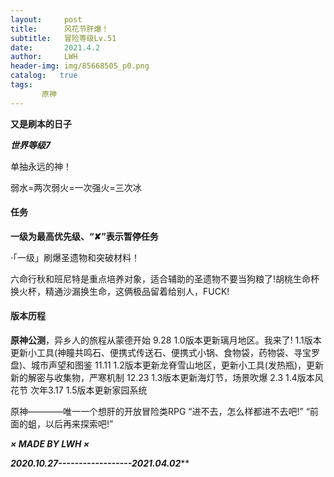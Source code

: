 ```yaml
---
layout:     post
title:      风花节肝爆！
subtitle:   冒险等级Lv.51
date:       2021.4.2
author:     LWH
header-img: img/85668505_p0.png
catalog:   true
tags:
       原神
---
```


**又是刷本的日子**

***世界等级7***

单抽永远的神！

弱水=两次弱火=一次强火=三次冰



#### 任务

**一级为最高优先级、“✘”表示暂停任务**

 ·「一级」刷爆圣遗物和突破材料！



六命行秋和班尼特是重点培养对象，适合辅助的圣遗物不要当狗粮了!胡桃生命杯换火杯，精通沙漏换生命，这俩极品留着给别人，FUCK!



#### 版本历程

**原神公测**，异乡人的旅程从蒙德开始 9.28
1.0版本更新璃月地区。我来了! 
1.1版本更新小工具(神瞳共鸣石、便携式传送石、便携式小锅、食物袋，药物袋、寻宝罗盘)、城市声望和图鉴 11.11
1.2版本更新龙脊雪山地区，更新小工具(发热瓶)，更新新的解密与收集物，严寒机制 12.23
1.3版本更新海灯节，场景吹爆 2.3
1.4版本风花节 次年3.17
1.5版本更新家园系统

原神————唯一一个想肝的开放冒险类RPG
“进不去，怎么样都进不去吧!” 
“前面的蛆，以后再来探索吧!” 



***× MADE BY LWH ×***

***2020.10.27------------------2021.04.02*****